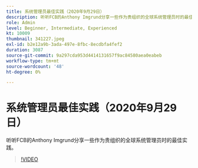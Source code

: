 ```yaml
---
title: 系统管理员最佳实践（2020年9月29日）
description: 听听FCB的Anthony Imgrund分享一些作为贵组织的全球系统管理员时的最佳实践。
role: Admin
level: Beginner, Intermediate, Experienced
kt: 10009
thumbnail: 341227.jpeg
exl-id: b2e12a9b-3ada-497e-8fbc-8ecdbfa4fef2
duration: 3087
source-git-commit: 9a297cda953d4414131657f9ac84580aea0eabeb
workflow-type: tm+mt
source-wordcount: '48'
ht-degree: 0%

---
```


# 系统管理员最佳实践（2020年9月29日）

听听FCB的Anthony Imgrund分享一些作为贵组织的全球系统管理员时的最佳实践。

>[!VIDEO](https://video.tv.adobe.com/v/341227/?quality=12&learn=on)
